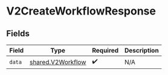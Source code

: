 # V2CreateWorkflowResponse


## Fields

| Field                                                  | Type                                                   | Required                                               | Description                                            |
| ------------------------------------------------------ | ------------------------------------------------------ | ------------------------------------------------------ | ------------------------------------------------------ |
| `data`                                                 | [shared.V2Workflow](../../models/shared/v2workflow.md) | :heavy_check_mark:                                     | N/A                                                    |